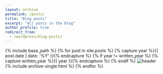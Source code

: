 ```yaml
---
layout: archive
permalink: /posts/
title: "Blog posts"
excerpt: "All posts in the blog"
author_profile: true
redirect_from:
  - /wordpress/blog-posts/
---
```


{% include base_path %}
{% for post in site.posts %}
  {% capture year %}{{ post.date | date: '%Y' }}{% endcapture %}
  {% if year != written_year %}
    {% capture written_year %}{{ year }}{% endcapture %}
  {% endif %}
  <img src="{{ post.header }}" alt="header">
  {% include archive-single.html %}
{% endfor %}